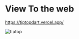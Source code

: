 ﻿# View To the web
 https://tiptopdart.vercel.app/


 ![tiptop](https://github.com/BENIKAD/tiptopdart/assets/51761431/27fdbfbd-6663-4a53-8620-2461b23d4bb6)


